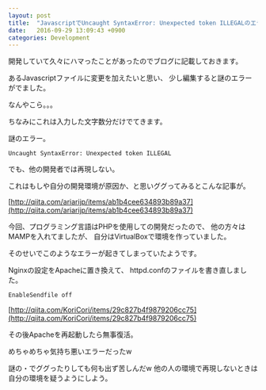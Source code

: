 ```yaml
---
layout: post
title:  "JavascriptでUncaught SyntaxError: Unexpected token ILLEGALのエラー、Chromeのディベロッパーツールでファイルを見てみると謎の・・・がファイルの末尾に。。。"
date:   2016-09-29 13:09:43 +0900
categories: Development
---
```


開発していて久々にハマったことがあったのでブログに記載しておきます。

あるJavascriptファイルに変更を加えたいと思い、
少し編集すると謎のエラーがでました。

なんやこら。。。

ちなみにこれは入力した文字数分だけでてきます。

謎のエラー。

```
Uncaught SyntaxError: Unexpected token ILLEGAL
```

でも、他の開発者では再現しない。

これはもしや自分の開発環境が原因か、と思いググってみるとこんな記事が。

[http://qiita.com/ariarijp/items/ab1b4cee634893b89a37](http://qiita.com/ariarijp/items/ab1b4cee634893b89a37)

今回、プログラミング言語はPHPを使用しての開発だったので、
他の方々はMAMPを入れてましたが、
自分はVirtualBoxで環境を作っていました。

そのせいでこのようなエラーが起きてしまっていたようです。

Nginxの設定をApacheに置き換えて、
httpd.confのファイルを書き直しました。

```
EnableSendfile off
```

[http://qiita.com/KoriCori/items/29c827b4f9879206cc75](http://qiita.com/KoriCori/items/29c827b4f9879206cc75)

その後Apacheを再起動したら無事復活。

めちゃめちゃ気持ち悪いエラーだったw

謎の・でググったりしても何も出ず苦しんだw
他の人の環境で再現しないときは自分の環境を疑うようにしよう。
